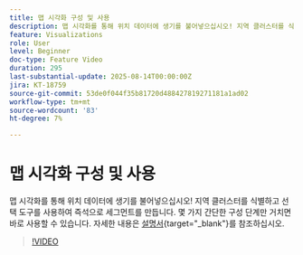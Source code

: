 ```yaml
---
title: 맵 시각화 구성 및 사용
description: 맵 시각화를 통해 위치 데이터에 생기를 불어넣으십시오! 지역 클러스터를 식별하고 선택 도구를 사용하여 즉석으로 세그먼트를 만듭니다. 몇 가지 간단한 구성 단계만 거치면 바로 사용할 수 있습니다.
feature: Visualizations
role: User
level: Beginner
doc-type: Feature Video
duration: 295
last-substantial-update: 2025-08-14T00:00:00Z
jira: KT-18759
source-git-commit: 53de0f044f35b81720d488427819271181a1ad02
workflow-type: tm+mt
source-wordcount: '83'
ht-degree: 7%

---
```



# 맵 시각화 구성 및 사용

맵 시각화를 통해 위치 데이터에 생기를 불어넣으십시오! 지역 클러스터를 식별하고 선택 도구를 사용하여 즉석으로 세그먼트를 만듭니다. 몇 가지 간단한 구성 단계만 거치면 바로 사용할 수 있습니다. 자세한 내용은 [설명서](https://experienceleague.adobe.com/en/docs/analytics-platform/using/cja-workspace/visualizations/map){target="_blank"}를 참조하십시오.

>[!VIDEO](https://video.tv.adobe.com/v/3470819/?learn=on&enablevpops)

